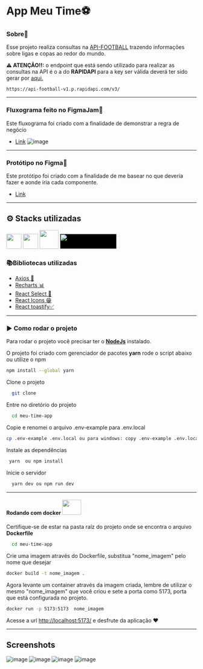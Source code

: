  # App Meu Time⚽

 ### Sobre📖

<p>Esse projeto realiza consultas na <a target="_blank" href="https://www.api-football.com/documentation-v3">API-FOOTBALL</u></a>
trazendo informações sobre ligas e copas ao redor do mundo.
</p>



<p><strong> ⚠️ ATENÇÃO‼:</strong>  o endpoint que está sendo utilizado para realizar as consultas na API é o a do <strong>RAPIDAPI</strong> para a key ser válida deverá ter sido gerar por <a href="https://rapidapi.com/api-sports/api/api-football/pricing">aqui.</a></p>

```url
https://api-football-v1.p.rapidapi.com/v3/
```
---

### Fluxograma feito no FigmaJam💭

<p>Este fluxograma foi criado com a finalidade de demonstrar a regra de negócio  </p>


* <a href="https://www.figma.com/file/8rDfrB89GmxKBT2jgtZ67F/Flowchart-app-Meu-Time?type=whiteboard&node-id=0%3A1&t=YWsfFQBBk4x9u2Nt-1">Link</a>
![image](https://github.com/Nils0n/meu-time-app/assets/18104883/5573e355-10d2-4d3f-bc17-d0e001696b03)

---

### Protótipo no Figma🎨

<p>Este protótipo foi criado com a finalidade de me basear no que deveria fazer e aonde iria cada componente.  </p>

* <a href="https://www.figma.com/file/PJujsxW8NnJnO5ExHGS4RJ/App-meu-time?type=design&node-id=0%3A1&t=M5W5veE8kz4ugPz6-1">Link</a>

---


## ⚙ Stacks utilizadas

<img width="40px" src="https://cdn.jsdelivr.net/gh/devicons/devicon/icons/react/react-original.svg" />

<img width="40px" src="https://cdn.jsdelivr.net/gh/devicons/devicon/icons/typescript/typescript-original.svg" />

<img width="50px" src="https://cdn.jsdelivr.net/gh/devicons/devicon/icons/docker/docker-original-wordmark.svg" />

<img width="150px" height="40px" style="background:#000" src="https://styled-components.com/nav-logo.png" />



### 📚Bibliotecas utilizadas

 * <a href="https://axios-http.com/docs/intro">Axios 🔁 </a>
 * <a href="https://recharts.org/en-US/api">Recharts 📊</a>
 * <a href="https://react-select.com/home">React Select 🔎</a>
 * <a href="https://react-icons.github.io/react-icons/">React Icons 😁</a>
 * <a href="https://fkhadra.github.io/react-toastify/introduction">React toastify✅</a>

---

### ▶️ Como rodar o projeto

<p>Para rodar o projeto você precisar ter o <a href="https://nodejs.org/en"><strong> NodeJs</strong></a> instalado.</p>

<p>O projeto foi criado com gerenciador de pacotes <strong> yarn</strong> rode o script abaixo ou utilize o </strong>npm </p>

```bash
npm install --global yarn
```

Clone o projeto


```bash
  git clone
```

Entre no diretório do projeto

```bash
  cd meu-time-app
```

Copie e renomei o arquivo .env-example para .env.local

```bash
cp .env-example .env.local ou para windows: copy .env-example .env.local
```

Instale as dependências

```bash
 yarn  ou npm install
```

Inicie o servidor

```bash
  yarn dev ou npm run dev
```

---


#### Rodando com docker  <img height="40px" width="50x" src="https://cdn.jsdelivr.net/gh/devicons/devicon/icons/docker/docker-original.svg" />
####

Certifique-se de estar na pasta raíz do projeto onde se encontra o arquivo <strong>Dockerfile</strong>

```bash
  cd meu-time-app
```

Crie uma imagem através do Dockerfile, substitua "nome_imagem" pelo nome que desejar

```bash
docker build -t nome_imagem .
```

Agora levante um container através da imagem criada, lembre de utilizar o mesmo "nome_imagem" que você criou e sete a porta como 5173, porta que está configurada no projeto.

```bash
docker run -p 5173:5173  nome_imagem
```
Acesse a url <a href="http://localhost:5173/">http://localhost:5173/</a> e desfrute da aplicação ❤️

---

## Screenshots

![image](https://github.com/Nils0n/meu-time-app/assets/18104883/07009e52-ea46-487c-af3a-f0466d24cf52)
![image](https://github.com/Nils0n/meu-time-app/assets/18104883/19f8175d-9fc9-4d10-9524-8644968bc7fa)
![image](https://github.com/Nils0n/meu-time-app/assets/18104883/c17580bc-7b08-4a31-8e3f-db605a44edb2)
![image](https://github.com/Nils0n/meu-time-app/assets/18104883/3ac02f20-1d10-4981-85b2-9a36331492ff)

